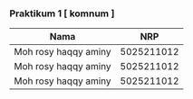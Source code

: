 ### Praktikum 1 [ komnum ]
| Nama                      | NRP           |
|---------------------------|---------------|
|Moh rosy haqqy aminy       |5025211012     |
|Moh rosy haqqy aminy       |5025211012     |
|Moh rosy haqqy aminy       |5025211012     |
